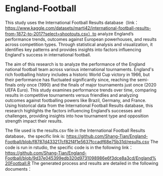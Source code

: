 # England-Football
This study uses the International Football Results database（link：https://www.kaggle.com/datasets/martj42/international-football-results-from-1872-to-2017?select=shootouts.csv）to analyze England’s performance trends, outcomes against European powerhouses, and results across competition types. Through statistical analysis and visualization, it identifies key patterns and provides insights into factors influencing England's success in international football.

The aim of this research is to analyze the performance of the England national football team across various international tournaments. England's rich footballing history includes a historic World Cup victory in 1966, but their performance has fluctuated significantly since, reaching the semi-finals only once (1990) and the finals of major tournaments just once (2020 UEFA Euro). This study examines performance trends over time, comparing results in competitive tournaments versus friendlies and analyzing outcomes against footballing powers like Brazil, Germany, and France. Using historical data from the International Football Results database, this research highlights the factors influencing England’s successes and challenges, providing insights into how tournament type and opposition strength impact their results.

The file used is the results.csv file in the International Football Results database，the specific link is: https://github.com/Shang-Tian/England-Football/blob/f8787d433217cf82f4f1e5637fccadf68e75b31d/results.csv
The code is run in rstudio, the specific code is in the following link：https://github.com/Shang-Tian/England-Football/blob/9d37e045399edb320d9731098986e6f3dce8a3cd/England%20Football.R
The generated process and results are detailed in the following documents： 
